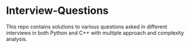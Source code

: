 # Interview-Questions

This repo contains solutions to various questions asked in different interviews in both Python and C++ with multiple approach and complexity analysis.

